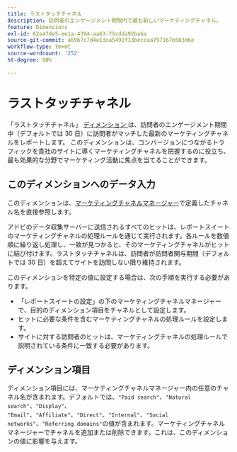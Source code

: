 ```yaml
---
title: ラストタッチチャネル
description: 訪問者のエンゲージメント期限内で最も新しいマーケティングチャネル。
feature: Dimensions
exl-id: 62a47de5-ee1a-4394-aa63-75cdda92ba6a
source-git-commit: a6967c7d4e1dca5491f13beccaa797167b503d6e
workflow-type: tm+mt
source-wordcount: '252'
ht-degree: 90%

---
```


# ラストタッチチャネル

「ラストタッチチャネル」 [ ディメンション ](overview.md) は、訪問者のエンゲージメント期間中（デフォルトでは 30 日）に訪問者がマッチした最新のマーケティングチャネルをレポートします。 このディメンションは、コンバージョンにつながるトラフィックを貴社のサイトに導くマーケティングチャネルを把握するのに役立ち、最も効果的な分野でマーケティング活動に焦点を当てることができます。

## このディメンションへのデータ入力

このディメンションは、[マーケティングチャネルマネージャー](/help/admin/tools/manage-rs/edit-settings/marketing-channels/c-channels.md)で定義したチャネル名を直接参照します。

アドビのデータ収集サーバーに送信されるすべてのヒットは、レポートスイートのマーケティングチャネルの処理ルールを通じて実行されます。各ルールを数値順に繰り返し処理し、一致が見つかると、そのマーケティングチャネルがヒットに結び付けます。ラストタッチチャネルは、訪問者が訪問者関与期間（デフォルトでは 30 日）を超えてサイトを訪問しない限り維持されます。

このディメンションを特定の値に設定する場合は、次の手順を実行する必要があります。

* 「レポートスイートの設定」の下のマーケティングチャネルマネージャーで、目的のディメンション項目をチャネルとして設定します。
* ヒットに必要な条件を含むマーケティングチャネルの処理ルールを設定します。
* サイトに対する訪問者のヒットは、マーケティングチャネルの処理ルールで説明されている条件に一致する必要があります。

## ディメンション項目

ディメンション項目には、マーケティングチャネルマネージャー内の任意のチャネル名が含まれます。デフォルトでは、`"Paid search"`、`"Natural search"`、`"Display"`、 `"Email"`、`"Affiliate"`、`"Direct"`、`"Internal"`、`"Social networks"`、`"Referring domains"`の値が含まれます。マーケティングチャネルマネージャーでチャネルを追加または削除できます。これは、このディメンションの値に影響を与えます。
